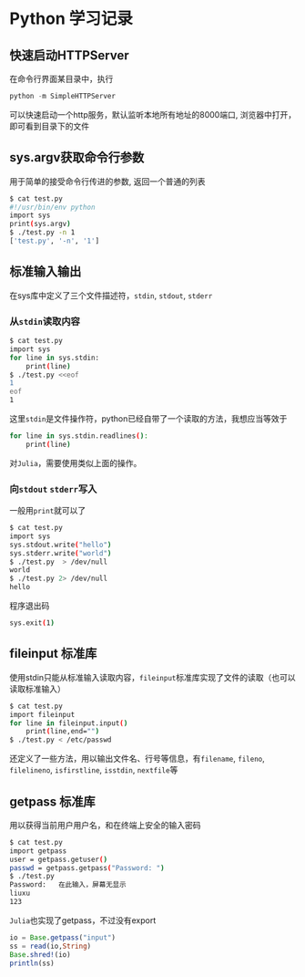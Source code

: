 # Python 学习记录

## 快速启动HTTPServer
在命令行界面某目录中，执行
```python
python -m SimpleHTTPServer
```
可以快速启动一个http服务，默认监听本地所有地址的8000端口, 浏览器中打开，即可看到目录下的文件

## sys.argv获取命令行参数
用于简单的接受命令行传进的参数, 返回一个普通的列表
```bash
$ cat test.py
#!/usr/bin/env python
import sys
print(sys.argv)
$ ./test.py -n 1
['test.py', '-n', '1']
```

## 标准输入输出
在sys库中定义了三个文件描述符，`stdin`, `stdout`, `stderr`
### 从`stdin`读取内容
```bash
$ cat test.py
import sys
for line in sys.stdin:
    print(line)
$ ./test.py <<eof
1
eof
1
```
这里`stdin`是文件操作符，python已经自带了一个读取的方法，我想应当等效于
```bash
for line in sys.stdin.readlines():
    print(line)
```
对`Julia`，需要使用类似上面的操作。

### 向`stdout` `stderr`写入
一般用`print`就可以了
```bash
$ cat test.py
import sys
sys.stdout.write("hello")
sys.stderr.write("world")
$ ./test.py  > /dev/null
world
$ ./test.py 2> /dev/null
hello
```
程序退出码
```bash
sys.exit(1)
```

## fileinput 标准库
使用stdin只能从标准输入读取内容，`fileinput`标准库实现了文件的读取（也可以读取标准输入）
```bash
$ cat test.py
import fileinput
for line in fileinput.input()
    print(line,end="")
$ ./test.py < /etc/passwd
```
还定义了一些方法，用以输出文件名、行号等信息，有`filename`, `fileno`, `filelineno`,
`isfirstline`, `isstdin`, `nextfile`等

## getpass 标准库
用以获得当前用户用户名，和在终端上安全的输入密码
```bash
$ cat test.py
import getpass
user = getpass.getuser()
passwd = getpass.getpass("Password: ")
$ ./test.py
Password:   在此输入，屏幕无显示
liuxu
123
```
`Julia`也实现了getpass，不过没有export
```julia
io = Base.getpass("input")
ss = read(io,String)
Base.shred!(io)
println(ss)
```

